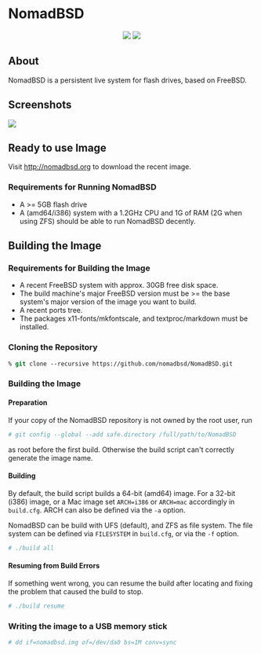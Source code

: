# NomadBSD

<p align="center">
<img src="../../../../nomadbsd/artwork/blob/main/logo/nomadbsd-logo-bright-128x128.png#gh-dark-mode-only"></img>
<img src="../../../../nomadbsd/artwork/blob/main/logo/nomadbsd-logo-dark-128x128.png#gh-light-mode-only"></img>
</p>

## About
NomadBSD is a persistent live system for flash drives, based on FreeBSD.

## Screenshots
![](http://nomadbsd.org/screenshots/nomadbsd-1.3-RC1-ss1.png)

## Ready to use Image
Visit http://nomadbsd.org to download the recent image.

### Requirements for Running NomadBSD
* A >= 5GB flash drive
* A (amd64/i386) system with a 1.2GHz CPU and 1G of RAM (2G when using ZFS)
should be able to run NomadBSD decently.

## Building the Image
### Requirements for Building the Image
* A recent FreeBSD system with approx. 30GB free disk space.
* The build machine's major FreeBSD version must be >= the base system's
major version of the image you want to build.
* A recent ports tree.
* The packages x11-fonts/mkfontscale, and textproc/markdown must be installed.

### Cloning the Repository
~~~ csh
% git clone --recursive https://github.com/nomadbsd/NomadBSD.git
~~~

### Building the Image
#### Preparation
If your copy of the NomadBSD repository is not owned by the root user, run

~~~ csh
# git config --global --add safe.directory /full/path/to/NomadBSD
~~~

as root before the first build. Otherwise the build script can't correctly
generate the image name.

#### Building
By default, the build script builds a 64-bit (amd64) image. For a 32-bit (i386)
image, or a Mac image set `ARCH=i386` or `ARCH=mac` accordingly in `build.cfg`.
ARCH can also be defined via the `-a` option.

NomadBSD can be build with UFS (default), and ZFS as file system. The file
system can be defined via `FILESYSTEM` in `build.cfg`, or via the `-f`
option.

~~~ csh
# ./build all
~~~

#### Resuming from Build Errors
If something went wrong, you can resume the build after locating and fixing
the problem that caused the build to stop.
~~~ csh
# ./build resume
~~~

### Writing the image to a USB memory stick
~~~ csh
# dd if=nomadbsd.img of=/dev/da0 bs=1M conv=sync
~~~
